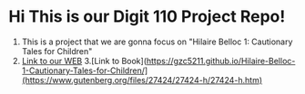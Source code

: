 # Hi This is our Digit 110 Project Repo!
 1. This is a project that we are gonna focus on "Hilaire Belloc 1: Cautionary Tales for Children"
 2. [Link to our WEB](https://gzc5211.github.io/Hilaire-Belloc-1-Cautionary-Tales-for-Children/)
 3.[Link to Book](https://gzc5211.github.io/Hilaire-Belloc-1-Cautionary-Tales-for-Children/](https://www.gutenberg.org/files/27424/27424-h/27424-h.htm)

